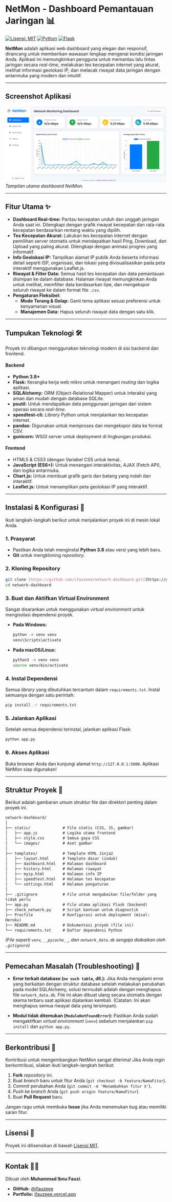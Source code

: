 # NetMon - Dashboard Pemantauan Jaringan 📊

[![Lisensi: MIT](https://img.shields.io/badge/License-MIT-yellow.svg)](https://opensource.org/licenses/MIT)
[![Python](https://img.shields.io/badge/Python-3.8%2B-blue.svg)](https://www.python.org/)
[![Flask](https://img.shields.io/badge/Flask-2.x%2B-green.svg)](https://flask.palletsprojects.com/)

**NetMon** adalah aplikasi web dashboard yang elegan dan responsif, dirancang untuk memberikan wawasan lengkap mengenai kondisi jaringan Anda. Aplikasi ini memungkinkan pengguna untuk memantau lalu lintas jaringan secara *real-time*, melakukan tes kecepatan internet yang akurat, melihat informasi geolokasi IP, dan melacak riwayat data jaringan dengan antarmuka yang modern dan intuitif.

---

## Screenshot Aplikasi

![Tampilan utama dashboard NetMon](static\images\dashboard.png)
*Tampilan utama dashboard NetMon.*

---

## Fitur Utama ✨

-   **Dashboard Real-time:** Pantau kecepatan unduh dan unggah jaringan Anda saat ini. Dilengkapi dengan grafik riwayat kecepatan dan rata-rata kecepatan berdasarkan rentang waktu yang dipilih.
-   **Tes Kecepatan Akurat:** Lakukan tes kecepatan internet dengan pemilihan server otomatis untuk mendapatkan hasil Ping, Download, dan Upload yang paling akurat. Dilengkapi dengan animasi progres yang informatif.
-   **Info Geolokasi IP:** Tampilkan alamat IP publik Anda beserta informasi detail seperti ISP, organisasi, dan lokasi yang divisualisasikan pada peta interaktif menggunakan Leaflet.js.
-   **Riwayat & Filter Data:** Semua hasil tes kecepatan dan data pemantauan disimpan ke dalam database. Halaman riwayat memungkinkan Anda untuk melihat, memfilter data berdasarkan tipe, dan mengekspor seluruh riwayat ke dalam format file `.csv`.
-   **Pengaturan Fleksibel:**
    -   **Mode Terang & Gelap:** Ganti tema aplikasi sesuai preferensi untuk kenyamanan visual.
    -   **Manajemen Data:** Hapus seluruh riwayat data dengan satu klik.

---

## Tumpukan Teknologi 🛠️

Proyek ini dibangun menggunakan teknologi modern di sisi backend dan frontend.

#### **Backend**

-   **Python 3.8+**
-   **Flask:** Kerangka kerja web mikro untuk menangani *routing* dan logika aplikasi.
-   **SQLAlchemy:** ORM (Object-Relational Mapper) untuk interaksi yang aman dan mudah dengan database SQLite.
-   **psutil:** Untuk mendapatkan data penggunaan jaringan dari sistem operasi secara *real-time*.
-   **speedtest-cli:** *Library* Python untuk menjalankan tes kecepatan internet.
-   **pandas:** Digunakan untuk memproses dan mengekspor data ke format CSV.
-   **gunicorn:** WSGI server untuk deployment di lingkungan produksi.

#### **Frontend**

-   HTML5 & CSS3 (dengan Variabel CSS untuk tema).
-   **JavaScript (ES6+):** Untuk menangani interaktivitas, AJAX (Fetch API), dan logika antarmuka.
-   **Chart.js:** Untuk membuat grafik garis dan batang yang indah dan interaktif.
-   **Leaflet.js:** Untuk menampilkan peta geolokasi IP yang interaktif.

---

## Instalasi & Konfigurasi 🚀

Ikuti langkah-langkah berikut untuk menjalankan proyek ini di mesin lokal Anda.

### **1. Prasyarat**

-   Pastikan Anda telah menginstal **Python 3.8** atau versi yang lebih baru.
-   **Git** untuk mengkloning *repository*.

### **2. Kloning Repository**

```bash
git clone [https://github.com/ifauzeee/network-dashboard.git](https://github.com/ifauzeee/network-dashboard.git)
cd network-dashboard
````

### **3. Buat dan Aktifkan Virtual Environment**

Sangat disarankan untuk menggunakan *virtual environment* untuk mengisolasi dependensi proyek.

  - **Pada Windows:**
    ```bash
    python -m venv venv
    venv\Scripts\activate
    ```
  - **Pada macOS/Linux:**
    ```bash
    python3 -m venv venv
    source venv/bin/activate
    ```

### **4. Instal Dependensi**

Semua *library* yang dibutuhkan tercantum dalam `requirements.txt`. Instal semuanya dengan satu perintah:

```bash
pip install -r requirements.txt
```

### **5. Jalankan Aplikasi**

Setelah semua dependensi terinstal, jalankan aplikasi Flask:

```bash
python app.py
```

### **6. Akses Aplikasi**

Buka browser Anda dan kunjungi alamat `http://127.0.0.1:5000`. Aplikasi NetMon siap digunakan\!

-----

## Struktur Proyek 📁

Berikut adalah gambaran umum struktur file dan direktori penting dalam proyek ini.

```
network-dashboard/
│
├── static/              # File statis (CSS, JS, gambar)
│   ├── app.js           # Logika utama frontend
│   ├── style.css        # Semua gaya CSS
│   └── images/          # Aset gambar
│
├── templates/           # Template HTML Jinja2
│   ├── layout.html      # Template dasar (induk)
│   ├── dashboard.html   # Halaman dashboard
│   ├── history.html     # Halaman riwayat
│   ├── myip.html        # Halaman info IP
│   ├── speedtest.html   # Halaman tes kecepatan
│   └── settings.html    # Halaman pengaturan
│
├── .gitignore           # File untuk mengabaikan file/folder yang tidak perlu
├── app.py               # File utama aplikasi Flask (backend)
├── check_network.py     # Script bantuan untuk diagnostik
├── Procfile             # Konfigurasi untuk deployment (misal: Heroku)
├── README.md            # Dokumentasi proyek (file ini)
└── requirements.txt     # Daftar dependensi Python
```

*(File seperti `venv`, `__pycache__`, dan `network_data.db` sengaja diabaikan oleh `.gitignore`)*

-----

## Pemecahan Masalah (Troubleshooting) 🤔

  - **Error terkait database (`no such table`, dll.):**
    Jika Anda mengalami error yang berkaitan dengan struktur database setelah melakukan perubahan pada model SQLAlchemy, solusi termudah adalah dengan menghapus file `network_data.db`. File ini akan dibuat ulang secara otomatis dengan skema terbaru saat aplikasi dijalankan kembali. (Catatan: Ini akan menghapus semua riwayat data yang tersimpan).

  - **Modul tidak ditemukan (`ModuleNotFoundError`):**
    Pastikan Anda sudah mengaktifkan *virtual environment* (`venv`) sebelum menjalankan `pip install` dan `python app.py`.

-----

## Berkontribusi 🤝

Kontribusi untuk mengembangkan NetMon sangat diterima\! Jika Anda ingin berkontribusi, silakan ikuti langkah-langkah berikut:

1.  **Fork** *repository* ini.
2.  Buat *branch* baru untuk fitur Anda (`git checkout -b feature/NamaFitur`).
3.  *Commit* perubahan Anda (`git commit -m 'Menambahkan fitur X'`).
4.  *Push* ke *branch* Anda (`git push origin feature/NamaFitur`).
5.  Buat **Pull Request** baru.

Jangan ragu untuk membuka **Issue** jika Anda menemukan bug atau memiliki saran fitur.

-----

## Lisensi 📝

Proyek ini dilisensikan di bawah [Lisensi MIT](https://opensource.org/licenses/MIT).

-----

## Kontak 🧑‍💻

Dibuat oleh **Muhammad Ibnu Fauzi**.

  - **GitHub:** [@ifauzeee](https://github.com/ifauzeee)
  - **Portfolio:** [ifauzeee.vercel.app](https://ifauzeee.vercel.app/)